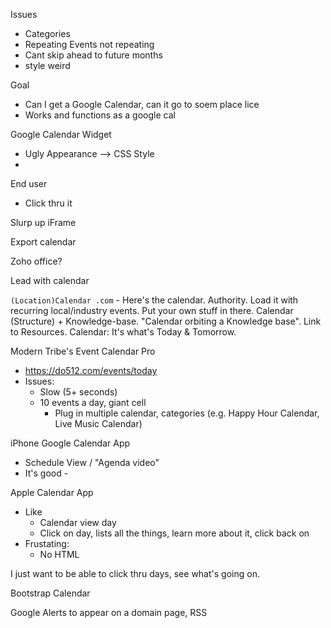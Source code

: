 Issues

- Categories
- Repeating Events not repeating
- Cant skip ahead to future months
- style weird



Goal

- Can I get a Google Calendar, can it go to soem place lice
- Works and functions as a google cal



Google Calendar Widget

- Ugly Appearance --> CSS Style
- 



End user

- Click thru it



Slurp up iFrame

Export calendar 



Zoho office?



Lead with calendar

`(Location)Calendar .com` - Here's the calendar. Authority. Load it with recurring local/industry events.  Put your own stuff in there. Calendar (Structure) + Knowledge-base. "Calendar orbiting a Knowledge base". Link to Resources. Calendar: It's what's Today & Tomorrow. 



Modern Tribe's Event Calendar Pro

- https://do512.com/events/today
- Issues:
  - Slow (5+ seconds)
  - 10 events a day, giant cell
    - Plug in multiple calendar, categories (e.g. Happy Hour Calendar, Live Music Calendar)

iPhone Google Calendar App

- Schedule View / "Agenda video"
- It's good - 

Apple Calendar App

- Like
  - Calendar view day
  - Click on day, lists all the things, learn more about it, click back on
- Frustating: 
  - No HTML 

I just want to be able to click thru days, see what's going on.



Bootstrap Calendar



Google Alerts to appear on a domain page, RSS